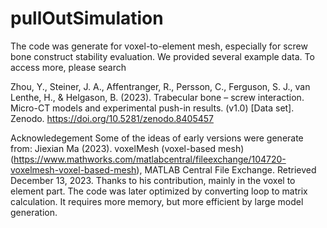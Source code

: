 # pullOutSimulation

The code was generate for voxel-to-element mesh, especially for screw bone construct stability evaluation. We provided several example data. To access more, please search 

Zhou, Y., Steiner, J. A., Affentranger, R., Persson, C., Ferguson, S. J., van Lenthe, H., & Helgason, B. (2023). Trabecular bone – screw interaction. Micro-CT models and experimental push-in results. (v1.0) [Data set]. Zenodo. https://doi.org/10.5281/zenodo.8405457



Acknowledegement
Some of the ideas of early versions were generate from: Jiexian Ma (2023). voxelMesh (voxel-based mesh) (https://www.mathworks.com/matlabcentral/fileexchange/104720-voxelmesh-voxel-based-mesh), MATLAB Central File Exchange. Retrieved December 13, 2023.
Thanks to his contribution, mainly in the voxel to element part. The code was later optimized by converting loop to matrix calculation. It requires more memory, but more efficient by large model generation.